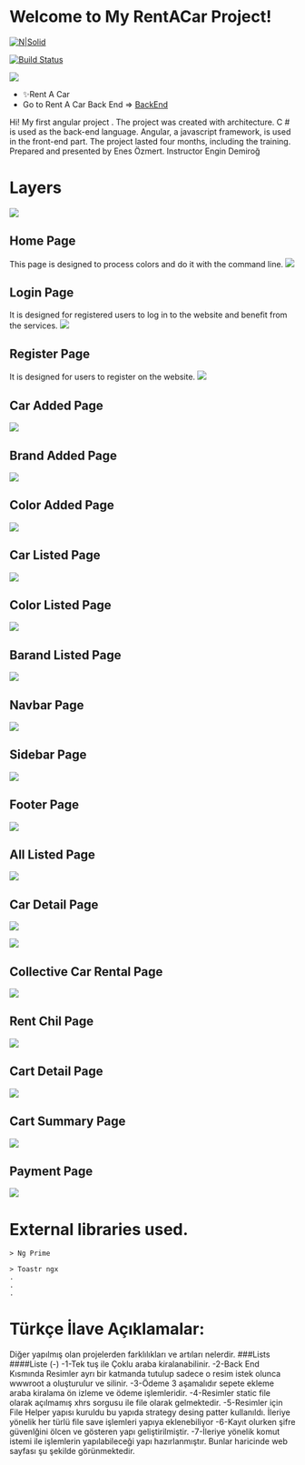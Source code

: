 # Welcome to My RentACar Project!

[![N|Solid](https://cldup.com/dTxpPi9lDf.thumb.png)](https://nodesource.com/products/nsolid)

[![Build Status](https://travis-ci.org/joemccann/dillinger.svg?branch=master)](https://travis-ci.org/joemccann/dillinger)

[![](https://lh3.googleusercontent.com/pw/ACtC-3fIWY32XlrPJjlotE1sSnkFhr8nUhsi4_2HkFWLA-4aSzPYjmslzftrnT9gb_osO9gYMZYqZyxijay3zNRK0fNcHdlPADBmHRmX8O0yae1zobrYrBwTUYytY0pdY-yQ0qI_MNstscxZqfE21yqlKvZf=w1920-h840-no?authuser=0)](https://lh3.googleusercontent.com/pw/ACtC-3fIWY32XlrPJjlotE1sSnkFhr8nUhsi4_2HkFWLA-4aSzPYjmslzftrnT9gb_osO9gYMZYqZyxijay3zNRK0fNcHdlPADBmHRmX8O0yae1zobrYrBwTUYytY0pdY-yQ0qI_MNstscxZqfE21yqlKvZf=w1920-h840-no?authuser=0)
- ✨Rent A Car
- Go to Rent A Car Back End => [BackEnd](https://github.com/enesozmert/ReCapProject "BackEnd")

Hi! My first angular project . The project was created with architecture. C # is used as the back-end language. Angular, a javascript framework, is used in the front-end part. The project lasted four months, including the training. 
Prepared and presented by Enes Özmert.
Instructor Engin Demiroğ

# Layers

[![](https://lh3.googleusercontent.com/pw/ACtC-3e7HV_KzJCqxzY44JpHSi5GFaDsIohA5P4PJz_iCt5tRH3UB7oEwmcBoAdDR7P-aVpG64ObB4qhj0aCGs5MlojOa2o5gIQS7c2p9YpYcXoYFGoFO2g6pXTvm8LP8kcTUbXlJ9nUjMPWLOndV7wmDIvb=w402-h665-no?authuser=0)](https://lh3.googleusercontent.com/pw/ACtC-3e7HV_KzJCqxzY44JpHSi5GFaDsIohA5P4PJz_iCt5tRH3UB7oEwmcBoAdDR7P-aVpG64ObB4qhj0aCGs5MlojOa2o5gIQS7c2p9YpYcXoYFGoFO2g6pXTvm8LP8kcTUbXlJ9nUjMPWLOndV7wmDIvb=w402-h665-no?authuser=0)

## Home Page

This page is designed to process colors and do it with the command line.
![](https://lh3.googleusercontent.com/pw/ACtC-3fo-kDLh7NEc7wstGIM6CZHY4RoLLiZZJJNH2soXpPw78VP76uRb0Nws5WypoGQOR3scOeTSfAlv9SgnUsr1DXrqEl72oG_uYTqeDt7lcknQ95zSaFPXgcsi083BhzfdP-X_kCBJK4rHBQRhyVUt7n4=w1897-h990-no?authuser=0)

## Login Page

It is designed for registered users to log in to the website and benefit from the services.
[![](https://lh3.googleusercontent.com/pw/ACtC-3e8_PvOXBVGzyjZmjdLcaH0VcoRqug9YS40yrHlk8H5UYDyGEYRs0BBUcSQJTpBjs4HiQYjJmi0gWQA4X99e60r8CySpmqh_y3HxngDrfdeNWfofnsefF0BbQ9Nes-BgtZ1TnR9YlIOMmBhuUP7zS6I=w1919-h990-no?authuser=0)](https://lh3.googleusercontent.com/pw/ACtC-3e8_PvOXBVGzyjZmjdLcaH0VcoRqug9YS40yrHlk8H5UYDyGEYRs0BBUcSQJTpBjs4HiQYjJmi0gWQA4X99e60r8CySpmqh_y3HxngDrfdeNWfofnsefF0BbQ9Nes-BgtZ1TnR9YlIOMmBhuUP7zS6I=w1919-h990-no?authuser=0)

## Register Page

It is designed for users to register on the website.
[![](https://lh3.googleusercontent.com/pw/ACtC-3fc6ItwcDenSVCxrBnWGXfdKhmgWK1kz4kmyaLHXeKyTlJInGSBe6MKVXdxGt4YkGKIMKZZJIn1lCquYM6Gfl88fV1jEOmHxY2rcXnj-n2HntfvcnTIng1SJRKzBx2-N7B_uJxHeq7JihgIkBDkjub3=w1897-h990-no?authuser=0)](https://lh3.googleusercontent.com/pw/ACtC-3fc6ItwcDenSVCxrBnWGXfdKhmgWK1kz4kmyaLHXeKyTlJInGSBe6MKVXdxGt4YkGKIMKZZJIn1lCquYM6Gfl88fV1jEOmHxY2rcXnj-n2HntfvcnTIng1SJRKzBx2-N7B_uJxHeq7JihgIkBDkjub3=w1897-h990-no?authuser=0)

## Car Added Page

[![](https://lh3.googleusercontent.com/pw/ACtC-3fLZQsz4Y_5xHyBGJSskRTi7T6nSvr4MUaCzdMcSDFNvrv01l1EG1VWKtRcnOaKQSVmaqTJmMYLlQLTRwK5AKWcYA-sSZrGfIg3L9oES855uj0i-Des2bCG3mrnFBhtYUWGyVM-vlz-Tbu3w-6nb0CO=w1915-h990-no?authuser=0)](https://lh3.googleusercontent.com/pw/ACtC-3fLZQsz4Y_5xHyBGJSskRTi7T6nSvr4MUaCzdMcSDFNvrv01l1EG1VWKtRcnOaKQSVmaqTJmMYLlQLTRwK5AKWcYA-sSZrGfIg3L9oES855uj0i-Des2bCG3mrnFBhtYUWGyVM-vlz-Tbu3w-6nb0CO=w1915-h990-no?authuser=0)
## Brand Added Page

[![](https://lh3.googleusercontent.com/pw/ACtC-3eDJPSKxORT9yH-nGLbdzReuPH0_d1KQu2_wu7aGHYqK1OgBuaPYCqe-xM-eLCjPqvh8uLBRtxl8OyDMhvEq9hrH7S9LRUSacEnzBYoyrULJLFaPIjSc919_0HxdZKWU45A9kss6y-QgvJl0au0igKs=w1919-h990-no?authuser=0)](https://lh3.googleusercontent.com/pw/ACtC-3eDJPSKxORT9yH-nGLbdzReuPH0_d1KQu2_wu7aGHYqK1OgBuaPYCqe-xM-eLCjPqvh8uLBRtxl8OyDMhvEq9hrH7S9LRUSacEnzBYoyrULJLFaPIjSc919_0HxdZKWU45A9kss6y-QgvJl0au0igKs=w1919-h990-no?authuser=0)
## Color Added Page

[![](https://lh3.googleusercontent.com/pw/ACtC-3c94OK0Kgt05BSHKF9aKOB1SUZ2FjfoPE9DWBAck15wcF5sNA9lGSYkP2Oyv5JrOMegSfRh1bxvgsFkZwjBeykW5VKDeHYw-K90LzpeWD0QSebiWLdnFfHCSr-NZd6KxhFbvw4hENnhQ304n98EnSG7=w1920-h987-no?authuser=0)](https://lh3.googleusercontent.com/pw/ACtC-3c94OK0Kgt05BSHKF9aKOB1SUZ2FjfoPE9DWBAck15wcF5sNA9lGSYkP2Oyv5JrOMegSfRh1bxvgsFkZwjBeykW5VKDeHYw-K90LzpeWD0QSebiWLdnFfHCSr-NZd6KxhFbvw4hENnhQ304n98EnSG7=w1920-h987-no?authuser=0)
## Car Listed Page

[![](https://lh3.googleusercontent.com/pw/ACtC-3dxvV_qUIV9JrCllhlwoYFgMxfbUuRX65uZ7gfJbj2e27NBZmQv8rR2PvHINoJW48o_1onHburc1a-jAoNK8Av2l8oHEo3g3xRxJ_nYulL5U0m6j56Y8RqJ7PFPsIHS8X2QYTVSLIHila2xHY-31eMj=w1894-h990-no?authuser=0)](https://lh3.googleusercontent.com/pw/ACtC-3dxvV_qUIV9JrCllhlwoYFgMxfbUuRX65uZ7gfJbj2e27NBZmQv8rR2PvHINoJW48o_1onHburc1a-jAoNK8Av2l8oHEo3g3xRxJ_nYulL5U0m6j56Y8RqJ7PFPsIHS8X2QYTVSLIHila2xHY-31eMj=w1894-h990-no?authuser=0)

## Color Listed Page

[![](https://lh3.googleusercontent.com/pw/ACtC-3cA6SwmNBdkRGR6RQD64EWW99LS6MEiv1_LhgaI6nH_5LFJisysIRf3zBJF_N8n0HJgIIioHJpyuc_M7-PtItboIHBfATeQHHZQu_qOGjRm6uBY2eCXP0oJ2BQlKTJArh22gM7hF_CMfhDzMIf9q_vA=w1900-h988-no?authuser=0)](https://lh3.googleusercontent.com/pw/ACtC-3cA6SwmNBdkRGR6RQD64EWW99LS6MEiv1_LhgaI6nH_5LFJisysIRf3zBJF_N8n0HJgIIioHJpyuc_M7-PtItboIHBfATeQHHZQu_qOGjRm6uBY2eCXP0oJ2BQlKTJArh22gM7hF_CMfhDzMIf9q_vA=w1900-h988-no?authuser=0)
## Barand Listed Page

[![](https://lh3.googleusercontent.com/pw/ACtC-3e6VJCfc_KhiPpunjV-h3FDMGUTkBGZcEw3mj8lV7P4uljh9AVyratJAikjcSdN-zYJ6I7UXJmOsqxH0mQvtysK3FNiIQRxLLFK6XMUEhA7Jq7JPJ_OVG_CsotMUlaTpGgRAzAM1iLwvSL1N2vRpUkX=w1895-h990-no?authuser=0)](https://lh3.googleusercontent.com/pw/ACtC-3e6VJCfc_KhiPpunjV-h3FDMGUTkBGZcEw3mj8lV7P4uljh9AVyratJAikjcSdN-zYJ6I7UXJmOsqxH0mQvtysK3FNiIQRxLLFK6XMUEhA7Jq7JPJ_OVG_CsotMUlaTpGgRAzAM1iLwvSL1N2vRpUkX=w1895-h990-no?authuser=0)
## Navbar Page

[![](https://lh3.googleusercontent.com/pw/ACtC-3fo-kDLh7NEc7wstGIM6CZHY4RoLLiZZJJNH2soXpPw78VP76uRb0Nws5WypoGQOR3scOeTSfAlv9SgnUsr1DXrqEl72oG_uYTqeDt7lcknQ95zSaFPXgcsi083BhzfdP-X_kCBJK4rHBQRhyVUt7n4=w1897-h990-no?authuser=0)](https://lh3.googleusercontent.com/pw/ACtC-3fo-kDLh7NEc7wstGIM6CZHY4RoLLiZZJJNH2soXpPw78VP76uRb0Nws5WypoGQOR3scOeTSfAlv9SgnUsr1DXrqEl72oG_uYTqeDt7lcknQ95zSaFPXgcsi083BhzfdP-X_kCBJK4rHBQRhyVUt7n4=w1897-h990-no?authuser=0)
## Sidebar Page

[![](https://lh3.googleusercontent.com/pw/ACtC-3dK0HUfQJEXkS2PlExDpK5HXu_zysFA5LLZyWDAfBAgueey_vfvZhkLMuFpnTUHlPNkQDlqOHzMuGcXwlzK5Kc4Kayzl1IpE3SgKzze3CF9rbPslPd2CL5bM2syzlZiAgxj0r1FGNNSjO2EXC7VTyOH=w1895-h990-no?authuser=0)](https://lh3.googleusercontent.com/pw/ACtC-3dK0HUfQJEXkS2PlExDpK5HXu_zysFA5LLZyWDAfBAgueey_vfvZhkLMuFpnTUHlPNkQDlqOHzMuGcXwlzK5Kc4Kayzl1IpE3SgKzze3CF9rbPslPd2CL5bM2syzlZiAgxj0r1FGNNSjO2EXC7VTyOH=w1895-h990-no?authuser=0)
## Footer Page

[![](https://lh3.googleusercontent.com/pw/ACtC-3fo-kDLh7NEc7wstGIM6CZHY4RoLLiZZJJNH2soXpPw78VP76uRb0Nws5WypoGQOR3scOeTSfAlv9SgnUsr1DXrqEl72oG_uYTqeDt7lcknQ95zSaFPXgcsi083BhzfdP-X_kCBJK4rHBQRhyVUt7n4=w1897-h990-no?authuser=0)](https://lh3.googleusercontent.com/pw/ACtC-3fo-kDLh7NEc7wstGIM6CZHY4RoLLiZZJJNH2soXpPw78VP76uRb0Nws5WypoGQOR3scOeTSfAlv9SgnUsr1DXrqEl72oG_uYTqeDt7lcknQ95zSaFPXgcsi083BhzfdP-X_kCBJK4rHBQRhyVUt7n4=w1897-h990-no?authuser=0)
## All Listed Page

[![](https://lh3.googleusercontent.com/pw/ACtC-3dh0vTtvKWDVeoKV3dvSJ9Jw9i3GE0BrLXzSdDH6Qjgj1YIipdyT0HF3EmZ45Y-zTeSDSuDfqHPIQjRBOATosPDAX_gM0THKENao0NoONY0YkogYQ2WBZdm_Yzj_-rkHmbXcnr4n3f81gJSDGhguYv9=w1888-h990-no?authuser=0)](https://lh3.googleusercontent.com/pw/ACtC-3dh0vTtvKWDVeoKV3dvSJ9Jw9i3GE0BrLXzSdDH6Qjgj1YIipdyT0HF3EmZ45Y-zTeSDSuDfqHPIQjRBOATosPDAX_gM0THKENao0NoONY0YkogYQ2WBZdm_Yzj_-rkHmbXcnr4n3f81gJSDGhguYv9=w1888-h990-no?authuser=0)
## Car Detail Page

[![](https://lh3.googleusercontent.com/pw/ACtC-3dz499wE-VMYF6gTaL07StYocdLLShfQ0r-EILfdsvxB-5mlwBLWQsfGCt15igY0fkko4rudNbVVmyWJ9ggWLDqxU2QbNbZ2jnRpWet6mSfh5IueO1J3mhM-OQNMMFFZ4jQ8aOHgFBn7pzic5NYUTVL=w1893-h990-no?authuser=0)](https://lh3.googleusercontent.com/pw/ACtC-3dz499wE-VMYF6gTaL07StYocdLLShfQ0r-EILfdsvxB-5mlwBLWQsfGCt15igY0fkko4rudNbVVmyWJ9ggWLDqxU2QbNbZ2jnRpWet6mSfh5IueO1J3mhM-OQNMMFFZ4jQ8aOHgFBn7pzic5NYUTVL=w1893-h990-no?authuser=0)

[![](https://lh3.googleusercontent.com/pw/ACtC-3dWIYTuBVpqaPSJbz5rEHAhlhjNEQ031u2T8d6IG5d4uKJ3p_1xM2KsDwtJa5vk-vWpIfi_m4eQkkGng8vGIk4lZ8VqtXG7_dpo5-v_bgDY5ak5WdBsmVsb2IBD7fRVzcyRFSApeoBkjI6usepgY2s8=w1893-h990-no?authuser=0)](https://lh3.googleusercontent.com/pw/ACtC-3dWIYTuBVpqaPSJbz5rEHAhlhjNEQ031u2T8d6IG5d4uKJ3p_1xM2KsDwtJa5vk-vWpIfi_m4eQkkGng8vGIk4lZ8VqtXG7_dpo5-v_bgDY5ak5WdBsmVsb2IBD7fRVzcyRFSApeoBkjI6usepgY2s8=w1893-h990-no?authuser=0)

## Collective Car Rental Page

[![](https://lh3.googleusercontent.com/pw/ACtC-3eSN_I81TrUZPR_zloGtrUy6KTFnEel-TVszj9GlTdlkRcoSvsyYVhV4Vy86xZRAcVboGIYV0MCzpazp11XVdC0bBvOPc8Lu88FMNT0OTTNag0XVkeU--rbgVXBhm8KxRilf5EBR2Cs4KCd9mBGiTZE=w1894-h990-no?authuser=0)](https://lh3.googleusercontent.com/pw/ACtC-3eSN_I81TrUZPR_zloGtrUy6KTFnEel-TVszj9GlTdlkRcoSvsyYVhV4Vy86xZRAcVboGIYV0MCzpazp11XVdC0bBvOPc8Lu88FMNT0OTTNag0XVkeU--rbgVXBhm8KxRilf5EBR2Cs4KCd9mBGiTZE=w1894-h990-no?authuser=0)
## Rent Chil Page

[![](https://lh3.googleusercontent.com/pw/ACtC-3eSN_I81TrUZPR_zloGtrUy6KTFnEel-TVszj9GlTdlkRcoSvsyYVhV4Vy86xZRAcVboGIYV0MCzpazp11XVdC0bBvOPc8Lu88FMNT0OTTNag0XVkeU--rbgVXBhm8KxRilf5EBR2Cs4KCd9mBGiTZE=w1894-h990-no?authuser=0)](https://lh3.googleusercontent.com/pw/ACtC-3eSN_I81TrUZPR_zloGtrUy6KTFnEel-TVszj9GlTdlkRcoSvsyYVhV4Vy86xZRAcVboGIYV0MCzpazp11XVdC0bBvOPc8Lu88FMNT0OTTNag0XVkeU--rbgVXBhm8KxRilf5EBR2Cs4KCd9mBGiTZE=w1894-h990-no?authuser=0)

## Cart Detail Page

[![](https://lh3.googleusercontent.com/pw/ACtC-3cSIzMaYBJ8cjnRh71lk4mD7G9Zg2fs-f1qq7hpTMx4XIRXvZrPbPYBFEY4PxletQEtdZxtP75Ganti7AfPEzEm4HpoDdeIOLmvaPzVN5uX6occbrN18mXEIujI_S3LwK8iwp_mu9CaibsICgBfaLYQ=w1898-h990-no?authuser=0)](https://lh3.googleusercontent.com/pw/ACtC-3cSIzMaYBJ8cjnRh71lk4mD7G9Zg2fs-f1qq7hpTMx4XIRXvZrPbPYBFEY4PxletQEtdZxtP75Ganti7AfPEzEm4HpoDdeIOLmvaPzVN5uX6occbrN18mXEIujI_S3LwK8iwp_mu9CaibsICgBfaLYQ=w1898-h990-no?authuser=0)
## Cart Summary Page

[![](https://lh3.googleusercontent.com/pw/ACtC-3cFBAzeCTTPRTIwrxdw0_sY2shDbCJZqk3FcLUjK1HMKRUQPWPNgbOrvKSnKCLGZqb16lcHcRWmaCVGjqM9PsD2ukNTBRlnEs6-k7Si2_aLEBVGcsgIVGVm1hp2mJ-rL0z4p9qKC8MmJ2wrTrYn4XQi=w1884-h990-no?authuser=0)](https://lh3.googleusercontent.com/pw/ACtC-3cFBAzeCTTPRTIwrxdw0_sY2shDbCJZqk3FcLUjK1HMKRUQPWPNgbOrvKSnKCLGZqb16lcHcRWmaCVGjqM9PsD2ukNTBRlnEs6-k7Si2_aLEBVGcsgIVGVm1hp2mJ-rL0z4p9qKC8MmJ2wrTrYn4XQi=w1884-h990-no?authuser=0)
## Payment Page

[![](https://lh3.googleusercontent.com/pw/ACtC-3chSFM21DJWDVUnjiaQ5TJtoJjHJppxdMMWJiY9DWAZSE2adsrr6JKJKtFUWagJ87SFnRLPBOKIfGVU51jmpvuAHPXWF_rFJ4C3SsYFABp4uvaAZlmO98mAJwrHPsva8QJ0CsZk-6Ebw_0OtNtHFkoh=w1898-h990-no?authuser=0)](https://lh3.googleusercontent.com/pw/ACtC-3chSFM21DJWDVUnjiaQ5TJtoJjHJppxdMMWJiY9DWAZSE2adsrr6JKJKtFUWagJ87SFnRLPBOKIfGVU51jmpvuAHPXWF_rFJ4C3SsYFABp4uvaAZlmO98mAJwrHPsva8QJ0CsZk-6Ebw_0OtNtHFkoh=w1898-h990-no?authuser=0)



# External libraries used.

	> Ng Prime

	> Toastr ngx
	.
	.
	.

# Türkçe İlave Açıklamalar:
Diğer yapılmış olan projelerden farklılıkları ve artıları nelerdir.
###Lists
####Liste (-)
-1-Tek tuş ile Çoklu araba kiralanabilinir.
-2-Back End Kısmında Resimler ayrı bir katmanda tutulup sadece o resim istek olunca wwwroot a oluşturulur ve silinir.
-3-Ödeme 3 aşamalıdır sepete ekleme araba kiralama ön izleme ve ödeme işlemleridir.
-4-Resimler static file olarak açılmamış xhrs sorgusu ile file olarak gelmektedir.
-5-Resimler için File Helper yapısı kuruldu bu yapıda strategy desing patter kullanıldı. İleriye yönelik her türlü file save işlemleri yapıya eklenebiliyor
-6-Kayıt olurken şifre güvenlğini ölcen ve gösteren yapı geliştirilmiştir.
-7-İleriye yönelik komut istemi ile işlemlerin yapılabileceği yapı hazırlanmıştır.
Bunlar haricinde web sayfası şu şekilde görünmektedir.

